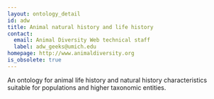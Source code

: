 ```yaml
---
layout: ontology_detail
id: adw
title: Animal natural history and life history
contact:
  email: Animal Diversity Web technical staff
  label: adw_geeks@umich.edu
homepage: http://www.animaldiversity.org
is_obsolete: true
---
```


An ontology for animal life history and natural history characteristics suitable for populations and higher taxonomic entities.

